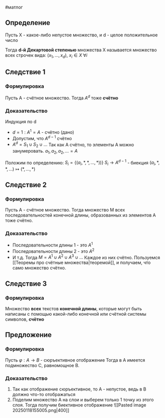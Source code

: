 #матлог 
## Определение
Пусть X - какое-либо непустое множество, и d - целое положительное число

Тогда **d-й Декартовой степенью** множества X называется множество всех строчек вида: $(x_1, \dots, x_d), \ x_i \in X \ \forall i$

## Следствие 1
### Формулировка
Пусть A - счётное множество. Тогда $A^d$ тоже **счётно**

### Доказательство
Индукция по d
- $d = 1: A^{1} = A$ - счётно (дано)
- Допустим, что $A^{d - 1}$ счётно
- $A^d = S_1 \cup S_2 \cup \dots$
Так как A счётно, то элементы A можно занумеровать.
$a_1, a_2, a_2, \dots = A$

Положим по определению:
$S_i = \{ (a_i, *, *, \dots, *)) \}$
$S_i \to A^{d - 1}$ - биекция
$(a_i, *, *, \dots) \mapsto (*, \dots, *)$

## Следствие 2
### Формулировка
Пусть A - счётное множество. Тогда множество M всех последовательностей конечной длины, образованных из элементов A тоже счётно.

### Доказательство
- Последовательности длины 1 - это $A^{1}$
- Последовательности длины 2 - это $A^{2}$
- И т.д.
Тогда $M = A^{1} \cup A^{2} \cup A^{3} \cup \dots$
Каждое из них счётно. Пользуемся [[Теоремы про счётные множества|теоремой]], и получаем, что само множество счётно.

## Следствие 3
### Формулировка
Множество **всех** текстов **конечной длины**, которые могут быть написаны с помощью какой-либо конечной или счётной системы символов, **счётно**

## Предложение
### Формулировка
Пусть $\varphi: A \to B$ - сюръективное отображение
Тогда в A имеется подмножество C, равномощное B.

### Доказательство
1) Так как отображение сюръективное, то A - непустое, ведь в B должно что-то отображаться
2) Поделим множество A на слои и выберем только 1 точку из этого слоя. Тогда получим биективное отображение
	![[Pasted image 20250118155005.png|400]]